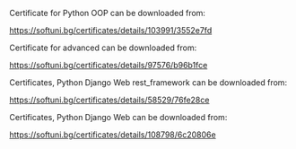 Cеrtificate for Python OOP can be downloaded from:

https://softuni.bg/certificates/details/103991/3552e7fd

Cеrtificate for advanced can be downloaded from:

https://softuni.bg/certificates/details/97576/b96b1fce

Certificates, Python Django Web rest_framework can be downloaded from:

https://softuni.bg/certificates/details/58529/76fe28ce

Certificates, Python Django Web can be downloaded from:

https://softuni.bg/certificates/details/108798/6c20806e
